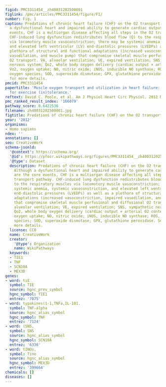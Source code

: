 ```yaml
---
figid: PMC3311454__zh40031202500001
figlink: /pmc/articles/PMC3311454/figure/F1/
number: Fig. 1
caption: Predations of chronic heart failure (CHF) on the O2 transport pathway. Although
  a dysfunctional heart and impaired ability to generate cardiac output are the core
  events, CHF is a multiorgan disease affecting all steps in the O2 transport pathway.
  CHF-induced lung dysfunction redistributes blood flow (Q̇) to the respiratory muscles
  via locomotory muscle vasoconstriction; there may be systemic anemia, systemic vasoconstriction,
  and elevated left ventricular (LV) end-diastolic pressures (LVEDPs) as well as a
  plethora of structural and functional adaptations (increased vasoconstriction, impaired
  vasodilation, and muscle pump) that compromise skeletal muscle perfusional and diffusional
  O2 transport. V̇A, alveolar ventilation; V̇E, expired ventilation; SNS, sympathetic
  nervous system; Q̇o2, whole body oxygen delivery (cardiac output × arterial O2 content);
  V̇o2, oxygen uptake; NO, nitric oxide; iNOS, inducible NO synthase; ROS, reactive
  oxygen species; SOD, superoxide dismutase; GPX, glutathione peroxidase. See text
  for more details.
pmcid: PMC3311454
papertitle: 'Muscle oxygen transport and utilization in heart failure: implications
  for exercise (in)tolerance.'
reftext: David C. Poole, et al. Am J Physiol Heart Circ Physiol. 2012 Mar 1;302(5):H1050-H1063.
pmc_ranked_result_index: '166079'
pathway_score: 0.6422536
filename: zh40031202500001.jpg
figtitle: Predations of chronic heart failure (CHF) on the O2 transport pathway
year: '2012'
organisms:
- Homo sapiens
ndex: ''
annotations: []
seo: CreativeWork
schema-jsonld:
  '@context': https://schema.org/
  '@id': https://pfocr.wikipathways.org/figures/PMC3311454__zh40031202500001.html
  '@type': Dataset
  description: Predations of chronic heart failure (CHF) on the O2 transport pathway.
    Although a dysfunctional heart and impaired ability to generate cardiac output
    are the core events, CHF is a multiorgan disease affecting all steps in the O2
    transport pathway. CHF-induced lung dysfunction redistributes blood flow (Q̇)
    to the respiratory muscles via locomotory muscle vasoconstriction; there may be
    systemic anemia, systemic vasoconstriction, and elevated left ventricular (LV)
    end-diastolic pressures (LVEDPs) as well as a plethora of structural and functional
    adaptations (increased vasoconstriction, impaired vasodilation, and muscle pump)
    that compromise skeletal muscle perfusional and diffusional O2 transport. V̇A,
    alveolar ventilation; V̇E, expired ventilation; SNS, sympathetic nervous system;
    Q̇o2, whole body oxygen delivery (cardiac output × arterial O2 content); V̇o2,
    oxygen uptake; NO, nitric oxide; iNOS, inducible NO synthase; ROS, reactive oxygen
    species; SOD, superoxide dismutase; GPX, glutathione peroxidase. See text for
    more details.
  license: CC0
  name: CreativeWork
  creator:
    '@type': Organization
    name: WikiPathways
  keywords:
  - TIE1
  - TNF
  - SCN10A
  - MEX3D
genes:
- word: tiE
  symbol: TIE
  source: hgnc_prev_symbol
  hgnc_symbol: TIE1
  entrez: '7075'
- word: typakines(1-1,TNFa,IL-101.
  symbol: TNF-alpha
  source: hgnc_alias_symbol
  hgnc_symbol: TNF
  entrez: '7124'
- word: (SNS,
  symbol: SNS
  source: hgnc_alias_symbol
  hgnc_symbol: SCN10A
  entrez: '6336'
- word: tINOs,
  symbol: Tino
  source: hgnc_alias_symbol
  hgnc_symbol: MEX3D
  entrez: '399664'
chemicals: []
diseases: []
---
```

